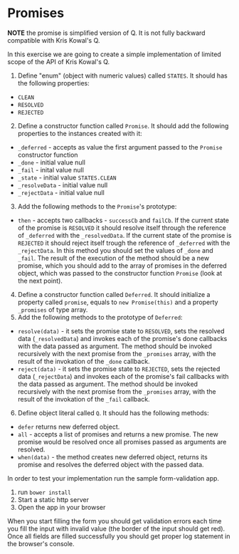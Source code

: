 # Promises

**NOTE** the promise is simplified version of Q. It is not fully backward compatible with Kris Kowal's Q.

In this exercise we are going to create a simple implementation of limited scope of the API of Kris Kowal's Q.

1. Define "enum" (object with numeric values) called `STATES`. It should has the following properties:
  * `CLEAN`
  * `RESOLVED`
  * `REJECTED`
2. Define a constructor function called `Promise`. It should add the following properties to the instances created with it:
  * `_deferred` - accepts as value the first argument passed to the `Promise` constructor function
  * `_done` - initial value null
  * `_fail` - inital value null
  * `_state` - initial value `STATES.CLEAN`
  * `_resolveData` - initial value null
  * `_rejectData` - initial value null
3. Add the following methods to the `Promise`'s prototype:
  * `then` - accepts two callbacks - `successCb` and `failCb`. If the current state of the promise is `RESOLVED` it should resolve itself through the reference of `_deferred` with the `_resolvedData`. If the current state of the promise is `REJECTED` it should reject itself trough the reference of `_deferred` with the `_rejectData`. In this method you should set the values of `_done` and `_fail`. The result of the execution of the method should be a new promise, which you should add to the array of promises in the deferred object, which was passed to the constructor function `Promise` (look at the next point).
4. Define a constructor function called `Deferred`. It should initialize a property called `promise`, equals to `new Promise(this)` and a property `_promises` of type array.
5. Add the following methods to the prototype of `Deferred`:
  * `resolve(data)` - it sets the promise state to `RESOLVED`, sets the resolved data (`_resolvedData`) and invokes each of the promise's done callbacks with the data passed as argument. The method should be invoked recursively with the next promise from the `_promises` array, with the result of the invokation of the `_done` callback.
  * `reject(data)` - it sets the promise state to `REJECTED`, sets the rejected data (`_rejectData`) and invokes each of the promise's fail callbacks with the data passed as argument. The method should be invoked recursively with the next promise from the `_promises` array, with the result of the invokation of the `_fail` callback.
6. Define object literal called `Q`. It should has the following methods:
  * `defer` returns new deferred object.
  * `all` - accepts a list of promises and returns a new promise. The new promise would be resolved once all promises passed as arguments are resolved.
  * `when(data)` - the method creates new deferred object, returns its promise and resolves the deferred object with the passed data.

In order to test your implementation run the sample form-validation app.

1. run `bower install`
2. Start a static http server
3. Open the app in your browser

When you start filling the form you should get validation errors each time you fill the input with invalid value (the border of the input should get red).
Once all fields are filled successfully you should get proper log statement in the browser's console.
